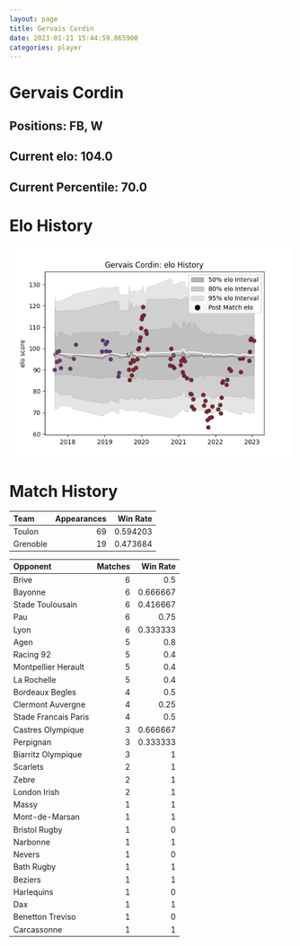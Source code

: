 ```yaml
---  
layout: page  
title: Gervais Cordin  
date: 2023-01-21 15:44:59.865900  
categories: player  
---
```

# Gervais Cordin

## Positions: FB, W

## Current elo: 104.0

## Current Percentile: 70.0

# Elo History


![elo history](history_GervaisCordin.png)
# Match History


| Team     |   Appearances |   Win Rate |
|:---------|--------------:|-----------:|
| Toulon   |            69 |   0.594203 |
| Grenoble |            19 |   0.473684 |

| Opponent             |   Matches |   Win Rate |
|:---------------------|----------:|-----------:|
| Brive                |         6 |   0.5      |
| Bayonne              |         6 |   0.666667 |
| Stade Toulousain     |         6 |   0.416667 |
| Pau                  |         6 |   0.75     |
| Lyon                 |         6 |   0.333333 |
| Agen                 |         5 |   0.8      |
| Racing 92            |         5 |   0.4      |
| Montpellier Herault  |         5 |   0.4      |
| La Rochelle          |         5 |   0.4      |
| Bordeaux Begles      |         4 |   0.5      |
| Clermont Auvergne    |         4 |   0.25     |
| Stade Francais Paris |         4 |   0.5      |
| Castres Olympique    |         3 |   0.666667 |
| Perpignan            |         3 |   0.333333 |
| Biarritz Olympique   |         3 |   1        |
| Scarlets             |         2 |   1        |
| Zebre                |         2 |   1        |
| London Irish         |         2 |   1        |
| Massy                |         1 |   1        |
| Mont-de-Marsan       |         1 |   1        |
| Bristol Rugby        |         1 |   0        |
| Narbonne             |         1 |   1        |
| Nevers               |         1 |   0        |
| Bath Rugby           |         1 |   1        |
| Beziers              |         1 |   1        |
| Harlequins           |         1 |   0        |
| Dax                  |         1 |   1        |
| Benetton Treviso     |         1 |   0        |
| Carcassonne          |         1 |   1        |